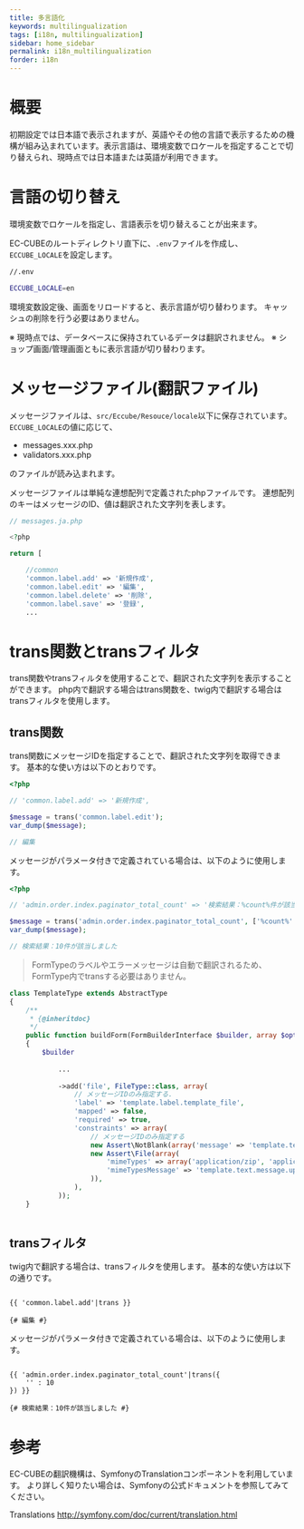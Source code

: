 ```yaml
---
title: 多言語化
keywords: multilingualization
tags: [i18n, multilingualization]
sidebar: home_sidebar
permalink: i18n_multilingualization
forder: i18n
---
```


# 概要

初期設定では日本語で表示されますが、英語やその他の言語で表示するための機構が組み込まれています。表示言語は、環境変数でロケールを指定することで切り替えられ、現時点では日本語または英語が利用できます。

# 言語の切り替え

環境変数でロケールを指定し、言語表示を切り替えることが出来ます。

EC-CUBEのルートディレクトリ直下に、`.env`ファイルを作成し、`ECCUBE_LOCALE`を設定します。

```bash
//.env

ECCUBE_LOCALE=en

```

環境変数設定後、画面をリロードすると、表示言語が切り替わります。
キャッシュの削除を行う必要はありません。

※ 現時点では、データベースに保持されているデータは翻訳されません。
※ ショップ画面/管理画面ともに表示言語が切り替わります。

# メッセージファイル(翻訳ファイル)

メッセージファイルは、`src/Eccube/Resouce/locale`以下に保存されています。
`ECCUBE_LOCALE`の値に応じて、

- messages.xxx.php
- validators.xxx.php

のファイルが読み込まれます。

メッセージファイルは単純な連想配列で定義されたphpファイルです。
連想配列のキーはメッセージのID、値は翻訳された文字列を表します。

```php
// messages.ja.php

<?php

return [

    //common
    'common.label.add' => '新規作成',
    'common.label.edit' => '編集',
    'common.label.delete' => '削除',
    'common.label.save' => '登録',
    ...
```

# trans関数とtransフィルタ

trans関数やtransフィルタを使用することで、翻訳された文字列を表示することができます。
php内で翻訳する場合はtrans関数を、twig内で翻訳する場合はtransフィルタを使用します。

## trans関数

trans関数にメッセージIDを指定することで、翻訳された文字列を取得できます。
基本的な使い方は以下のとおりです。

```php
<?php

// 'common.label.add' => '新規作成',

$message = trans('common.label.edit');
var_dump($message);

// 編集
```

メッセージがパラメータ付きで定義されている場合は、以下のように使用します。

```php
<?php

// 'admin.order.index.paginator_total_count' => '検索結果：%count%件が該当しました',

$message = trans('admin.order.index.paginator_total_count', ['%count%' => 10]);
var_dump($message);

// 検索結果：10件が該当しました

```

> FormTypeのラベルやエラーメッセージは自動で翻訳されるため、FormType内でtransする必要はありません。

```php
class TemplateType extends AbstractType
{
    /**
     * {@inheritdoc}
     */
    public function buildForm(FormBuilderInterface $builder, array $options)
    {
        $builder
        
            ...
            
            ->add('file', FileType::class, array(
                // メッセージIDのみ指定する.
                'label' => 'template.label.template_file',
                'mapped' => false,
                'required' => true,
                'constraints' => array(
                    // メッセージIDのみ指定する
                    new Assert\NotBlank(array('message' => 'template.text.message.select_file')),
                    new Assert\File(array(
                        'mimeTypes' => array('application/zip', 'application/x-tar', 'application/x-gzip'),
                        'mimeTypesMessage' => 'template.text.message.upload_files',
                    )),
                ),
            ));
    }
            
```
## transフィルタ

twig内で翻訳する場合は、transフィルタを使用します。
基本的な使い方は以下の通りです。

```twig

{{ 'common.label.add'|trans }}

{# 編集 #}

```

メッセージがパラメータ付きで定義されている場合は、以下のように使用します。

```twig

{{ 'admin.order.index.paginator_total_count'|trans({
    '' : 10
}) }}

{# 検索結果：10件が該当しました #}

```

# 参考

EC-CUBEの翻訳機構は、SymfonyのTranslationコンポーネントを利用しています。
より詳しく知りたい場合は、Symfonyの公式ドキュメントを参照してみてください。

Translations
http://symfony.com/doc/current/translation.html